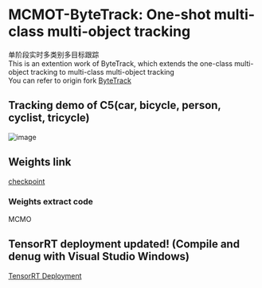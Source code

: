 # MCMOT-ByteTrack: One-shot multi-class multi-object tracking </br>
单阶段实时多类别多目标跟踪
</br>
This is an extention work of ByteTrack, which extends the one-class multi-object tracking to multi-class multi-object tracking
</br>
You can refer to origin fork [ByteTrack](https://github.com/ifzhang/ByteTrack)
## Tracking demo of C5(car, bicycle, person, cyclist, tricycle)
![image](https://github.com/CaptainEven/MCMOT-ByteTrack/blob/master/test_13.gif)

## Weights link
[checkpoint](https://pan.baidu.com/s/10HO98nJ5Sm_KXNi9EDW08w?pwd=MCMO)
### Weights extract code
MCMO

## TensorRT deployment updated! (Compile and denug with Visual Studio Windows)
[TensorRT Deployment](https://github.com/CaptainEven/ByteTrack-MCMOT-TensorRT)
